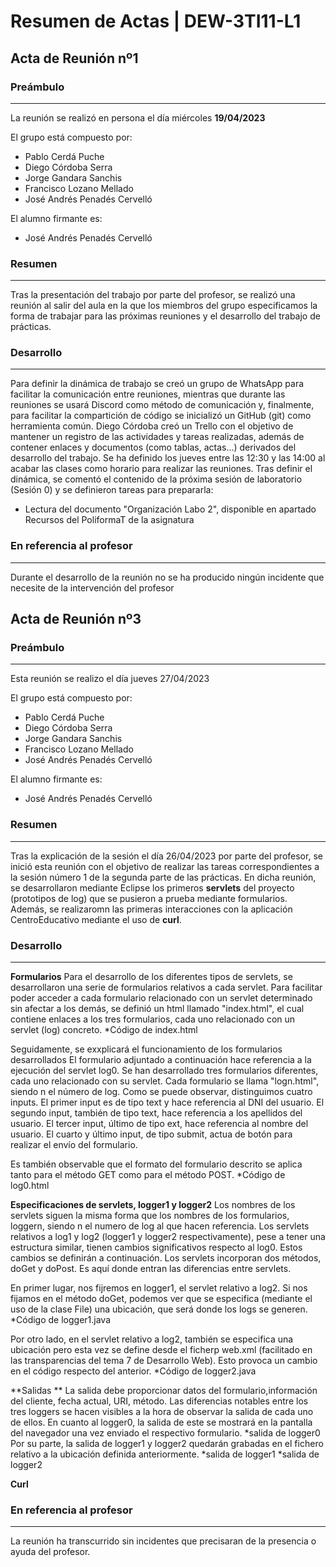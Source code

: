 # Resumen de Actas | DEW-3TI11-L1

## Acta de Reunión nº1

### Preámbulo
----
La reunión se realizó en persona el día miércoles **19/04/2023**

El grupo está compuesto por:
- Pablo Cerdá Puche
- Diego Córdoba Serra
- Jorge Gandara Sanchis
- Francisco Lozano Mellado
- José Andrés Penadés Cervelló

El alumno firmante es:
- José Andrés Penadés Cervelló

### Resumen
----
Tras la presentación del trabajo por parte del profesor, se realizó una reunión al salir del aula en la que los miembros del grupo especificamos la forma de trabajar
para las próximas reuniones y el desarrollo del trabajo de prácticas. 

### Desarrollo
----
Para definir la dinámica de trabajo se creó un grupo de WhatsApp para facilitar la comunicación entre reuniones, mientras que durante las reuniones se usará Discord 
como método de comunicación y, finalmente, para facilitar la compartición de código se inicializó un GitHub (git) como herramienta común. 
Diego Córdoba creó un Trello con el objetivo de mantener un registro de las actividades y tareas realizadas, además de contener enlaces y documentos (como tablas, 
actas...) derivados del desarrollo del trabajo. 
Se ha definido los jueves entre las 12:30 y las 14:00 al acabar las clases como horario para realizar las reuniones. 
Tras definir el dinámica, se comentó el contenido de la próxima sesión de laboratorio (Sesión 0) y se definieron tareas para prepararla:
- Lectura del documento "Organización Labo 2", disponible en apartado Recursos del PoliformaT de la asignatura

### En referencia al profesor
----
Durante el desarrollo de la reunión no se ha producido ningún incidente que necesite de la intervención del profesor


## Acta de Reunión nº3

### Preámbulo
----
Esta reunión se realizo el día jueves 27/04/2023

El grupo está compuesto por:
- Pablo Cerdá Puche
- Diego Córdoba Serra
- Jorge Gandara Sanchis
- Francisco Lozano Mellado
- José Andrés Penadés Cervelló

El alumno firmante es:
- José Andrés Penadés Cervelló

### Resumen
----
Tras la explicación de la sesión el día 26/04/2023 por parte del profesor, se inició esta reunión con el objetivo de realizar las tareas correspondientes a la 
sesión número 1 de la segunda parte de las prácticas. En dicha reunión, se desarrollaron mediante Eclipse los primeros **servlets** del proyecto (prototipos 
de log) que se  pusieron a prueba mediante formularios. Además, se realizaromn las primeras interacciones con la aplicación CentroEducativo mediante el uso 
de **curl**. 

### Desarrollo
----
**Formularios**
Para el desarrollo de los diferentes tipos de servlets, se desarrollaron una serie de formularios relativos a cada servlet. Para facilitar poder acceder a cada 
formulario relacionado con un servlet determinado sin afectar a los demás, se definió un html llamado "index.html", el cual contiene enlaces a los tres formularios, 
cada uno relacionado con un servlet (log) concreto. 
*Código de index.html

Seguidamente, se exxplicará el funcionamiento de los formularios desarrollados
El formulario adjuntado a continuación hace referencia a la ejecución del servlet log0. Se han desarrollado tres formularios diferentes, cada uno relacionado con 
su servlet. Cada formulario se llama "logn.html", siendo n el número de log. Como se puede observar, distinguimos cuatro inputs. 
El primer input es de tipo text y hace referencia al DNI del usuario. 
El segundo input, también de tipo text, hace referencia a los apellidos del usuario.
El tercer input, último de tipo ext, hace referencia al nombre del usuario.
El cuarto y último input, de tipo submit, actua de botón para realizar el envío del formulario. 

Es también observable que el formato del formulario descrito se aplica tanto para el método GET como para el método POST. 
*Código de log0.html

**Especificaciones de servlets, logger1 y logger2**
Los nombres de los servlets siguen la misma forma que los nombres de los formularios, loggern, siendo n el numero de log al que hacen referencia. Los servlets 
relativos a log1 y log2 (logger1 y logger2 respectivamente), pese a tener una estructura similar, tienen cambios significativos respecto al log0. Estos cambios
se definirán a continuación.
Los servlets incorporan dos métodos, doGet y doPost. Es aquí donde entran las diferencias entre servlets.  

En primer lugar, nos fijremos en logger1, el servlet relativo a log2. Si nos fijamos en el método doGet, podemos ver que se especifica
(mediante el uso de la clase File) una ubicación, que será donde los logs se generen. 
*Código de logger1.java

Por otro lado, en el servlet relativo a log2, también se especifica una ubicación pero esta vez se define desde el ficherp web.xml (facilitado en las 
transparencias del tema 7 de Desarrollo Web). Esto provoca un cambio en el código respecto del anterior. 
*Código de logger2.java

**Salidas **
La salida debe proporcionar datos del formulario,información del cliente, fecha actual, URI, método. Las diferencias notables entre los tres loggers se hacen 
visibles a la hora de observar la salida de cada uno de ellos.
En cuanto al logger0, la salida de este se mostrará en la pantalla del navegador una vez enviado el respectivo formulario. 
*salida de logger0
Por su parte, la salida de logger1 y logger2 quedarán grabadas en el fichero relativo a la ubicación definida anteriormente. 
*salida de logger1
*salida de logger2

**Curl**

### En referencia al profesor
----
La reunión ha transcurrido sin incidentes que precisaran de la presencia o ayuda del profesor.
